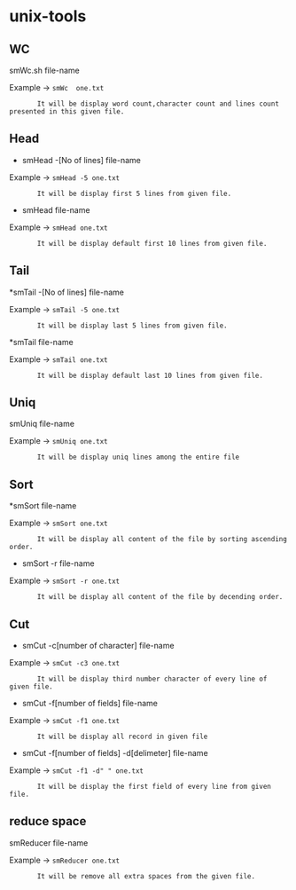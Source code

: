 unix-tools
==========

## WC

smWc.sh  file-name           

Example ->    `smWc  one.txt`

           It will be display word count,character count and lines count presented in this given file.


## Head

* smHead -[No of lines]  file-name

Example ->  `smHead -5 one.txt`

           It will be display first 5 lines from given file.

* smHead file-name 
           
Example -> `smHead one.txt`

           It will be display default first 10 lines from given file.


## Tail

*smTail -[No of lines]  file-name

Example ->  `smTail -5 one.txt`

           It will be display last 5 lines from given file.

*smTail file-name 
           
Example -> `smTail one.txt`

           It will be display default last 10 lines from given file.

## Uniq

smUniq file-name

Example -> `smUniq one.txt`

           It will be display uniq lines among the entire file

## Sort

*smSort file-name

Example -> `smSort one.txt`

           It will be display all content of the file by sorting ascending order.

* smSort -r file-name

Example -> `smSort -r one.txt`

           It will be display all content of the file by decending order.


## Cut
* smCut -c[number of character] file-name

Example -> `smCut -c3 one.txt`

           It will be display third number character of every line of given file.

* smCut -f[number of fields] file-name

Example -> `smCut -f1 one.txt`

           It will be display all record in given file

* smCut -f[number of fields] -d[delimeter] file-name

Example -> `smCut -f1 -d" " one.txt`

           It will be display the first field of every line from given file.

## reduce space

smReducer file-name

Example -> `smReducer one.txt`

           It will be remove all extra spaces from the given file.
